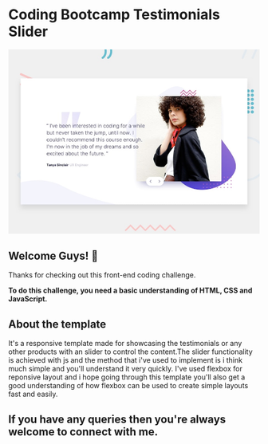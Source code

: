 # Coding Bootcamp Testimonials Slider

![Design preview for the Coding Bootcamp Testimonials Slider coding challenge](./design/desktop-preview.jpg)

## Welcome Guys! 👋

Thanks for checking out this front-end coding challenge.

**To do this challenge, you need a basic understanding of HTML, CSS and JavaScript.**

## About the template

It's a responsive template made for showcasing the testimonials or any other products with an slider to control the content.The slider functionality is achieved with js and the method that i've used to implement is i think  much simple and you'll understand it very quickly.
I've used flexbox for reponsive layout and i hope going through this template you'll also get a good understanding of how flexbox can be used to create  simple layouts fast and easily.

## If you have any queries then you're always welcome to connect with me.








